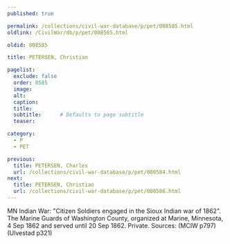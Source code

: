 ```yaml
---
published: true

permalink: /collections/civil-war-database/p/pet/008585.html
oldlink: /CivilWar/db/p/pet/008585.html

oldid: 008585

title: PETERSEN, Christian

pagelist:
  exclude: false
  order: 8585
  image: 
  alt:
  caption:
  title:
  subtitle:      # Defaults to page subtitle
  teaser:

category: 
  - P 
  - PET

previous:
  title: PETERSEN, Charles
  url: /collections/civil-war-database/p/pet/008584.html  
next:
  title: PETERSEN, Christian
  url: /collections/civil-war-database/p/pet/008586.html   
---
```

MN Indian War: &quot;Citizen Soldiers engaged in the Sioux Indian war of 1862&quot;. The Marine Guards of Washington County, organized at Marine, Minnesota, 4 Sep 1862 and served until 20 Sep 1862. Private. Sources: (MCIW p797) (Ulvestad p321)